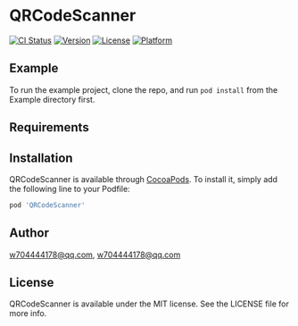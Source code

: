 # QRCodeScanner

[![CI Status](https://img.shields.io/travis/w704444178@qq.com/QRCodeScanner.svg?style=flat)](https://travis-ci.org/w704444178@qq.com/QRCodeScanner)
[![Version](https://img.shields.io/cocoapods/v/QRCodeScanner.svg?style=flat)](https://cocoapods.org/pods/QRCodeScanner)
[![License](https://img.shields.io/cocoapods/l/QRCodeScanner.svg?style=flat)](https://cocoapods.org/pods/QRCodeScanner)
[![Platform](https://img.shields.io/cocoapods/p/QRCodeScanner.svg?style=flat)](https://cocoapods.org/pods/QRCodeScanner)

## Example

To run the example project, clone the repo, and run `pod install` from the Example directory first.

## Requirements

## Installation

QRCodeScanner is available through [CocoaPods](https://cocoapods.org). To install
it, simply add the following line to your Podfile:

```ruby
pod 'QRCodeScanner'
```

## Author

w704444178@qq.com, w704444178@qq.com

## License

QRCodeScanner is available under the MIT license. See the LICENSE file for more info.
